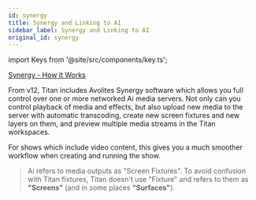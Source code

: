 ```yaml
---
id: synergy
title: Synergy and Linking to AI
sidebar_label: Synergy and Linking to AI
original_id: synergy
---
```


import Keys from '@site/src/components/key.ts';

[Synergy - How it Works](https://youtu.be/twfDqjNFasA)

From v12, Titan includes Avolites Synergy software which allows you full
control over one or more networked Ai media servers. Not only can you
control playback of media and effects, but also upload new media to the
server with automatic transcoding, create new screen fixtures and new
layers on them, and preview multiple media streams in the Titan
workspaces.

For shows which include video content, this gives you a much smoother
workflow when creating and running the show.

> Ai refers to media outputs as "Screen Fixtures". To avoid confusion with Titan fixtures, Titan doesn't use "Fixture" and refers to them as <strong>"Screens"</strong> (and in some places <strong>"Surfaces"</strong>).